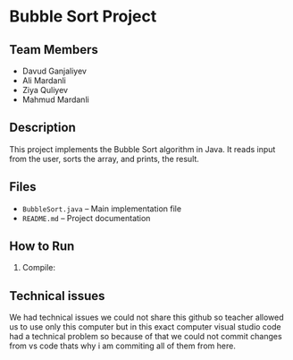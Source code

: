 # Bubble Sort Project
 
##  Team Members
- Davud Ganjaliyev
- Ali Mardanli
- Ziya Quliyev
- Mahmud Mardanli
 
##  Description
This project implements the Bubble Sort algorithm in Java. It reads input from the user, sorts the array, and prints, the result.
 
##  Files
- `BubbleSort.java` – Main implementation file
- `README.md` – Project documentation
 
##  How to Run
1. Compile:

##  Technical issues

We had technical issues we could not share this github so teacher allowed us to use only this computer but in this exact computer visual studio code had a technical problem so because of that we could not commit changes from vs code thats why i am commiting all of them from here.
